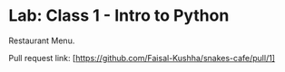 # Lab: Class 1 - Intro to Python

Restaurant Menu.

Pull request link: [https://github.com/Faisal-Kushha/snakes-cafe/pull/1]
